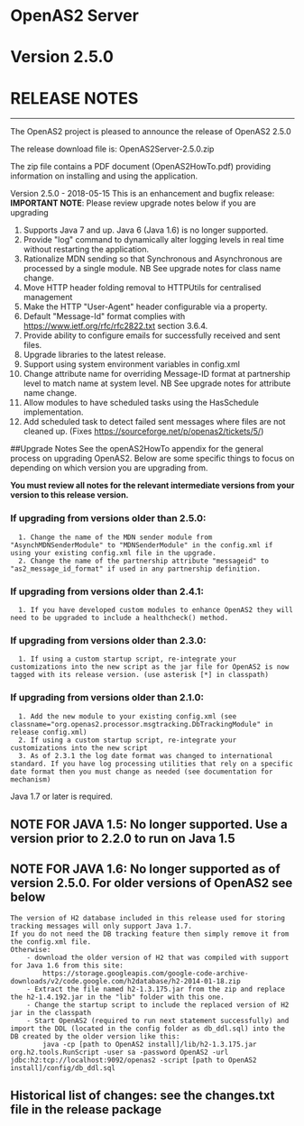 #              OpenAS2 Server
#              Version 2.5.0
#              RELEASE NOTES
-----
The OpenAS2 project is pleased to announce the release of OpenAS2 2.5.0

The release download file is: OpenAS2Server-2.5.0.zip

The zip file contains a PDF document (OpenAS2HowTo.pdf) providing information on installing and using the application.

Version 2.5.0 - 2018-05-15
This is an enhancement and bugfix release:
       **IMPORTANT NOTE**: Please review upgrade notes below if you are upgrading

  1. Supports Java 7 and up. Java 6 (Java 1.6) is no longer supported.
  2. Provide "log" command to dynamically alter logging levels in real time without restarting the application.
  3. Rationalize MDN sending so that Synchronous and Asynchronous are processed by a single module. NB See upgrade notes for class name change.
  4. Move HTTP header folding removal to HTTPUtils for centralised management
  5. Make the HTTP "User-Agent" header configurable via a property.
  6. Default "Message-Id" format complies with https://www.ietf.org/rfc/rfc2822.txt section 3.6.4.
  7. Provide ability to configure emails for successfully received and sent files.
  8. Upgrade libraries to the latest release.
  9. Support using system environment variables in config.xml
  10. Change attribute name for overriding Message-ID format at partnership level to match name at system level. NB See upgrade notes for attribute name change.
  11. Allow modules to have scheduled tasks using the HasSchedule implementation.
  12. Add scheduled task to detect failed sent messages where files are not cleaned up. (Fixes https://sourceforge.net/p/openas2/tickets/5/)

##Upgrade Notes
 See the openAS2HowTo appendix for the general process on upgrading OpenAS2.
 Below are some specific things to focus on depending on which version you are upgrading from.

 **You must review all notes for the relevant intermediate versions from your version to this release version.**

### If upgrading from versions older than 2.5.0:
      1. Change the name of the MDN sender module from "AsynchMDNSenderModule" to "MDNSenderModule" in the config.xml if using your existing config.xml file in the upgrade.
      2. Change the name of the partnership attribute "messageid" to "as2_message_id_format" if used in any partnership definition.


### If upgrading from versions older than 2.4.1:
      1. If you have developed custom modules to enhance OpenAS2 they will need to be upgraded to include a healthcheck() method.
### If upgrading from versions older than 2.3.0:
      1. If using a custom startup script, re-integrate your customizations into the new script as the jar file for OpenAS2 is now tagged with its release version. (use asterisk [*] in classpath)
### If upgrading from versions older than 2.1.0:
      1. Add the new module to your existing config.xml (see classname="org.openas2.processor.msgtracking.DbTrackingModule" in release config.xml)
      2. If using a custom startup script, re-integrate your customizations into the new script
      3. As of 2.3.1 the log date format was changed to international standard. If you have log processing utilities that rely on a specific date format then you must change as needed (see documentation for mechanism)
  
Java 1.7 or later is required.

## NOTE FOR JAVA 1.5: No longer supported. Use a version prior to 2.2.0 to run on Java 1.5

## NOTE FOR JAVA 1.6: No longer supported as of version 2.5.0. For older versions of OpenAS2 see below
	The version of H2 database included in this release used for storing tracking messages will only support Java 1.7.
	If you do not need the DB tracking feature then simply remove it from the config.xml file.
	Otherwise:
		- download the older version of H2 that was compiled with support for Java 1.6 from this site:
			https://storage.googleapis.com/google-code-archive-downloads/v2/code.google.com/h2database/h2-2014-01-18.zip
		- Extract the file named h2-1.3.175.jar from the zip and replace the h2-1.4.192.jar in the "lib" folder with this one.
		- Change the startup script to include the replaced version of H2 jar in the classpath
		- Start OpenAS2 (required to run next statement successfully) and import the DDL (located in the config folder as db_ddl.sql) into the DB created by the older version like this:
			java -cp [path to OpenAS2 install]/lib/h2-1.3.175.jar org.h2.tools.RunScript -user sa -password OpenAS2 -url jdbc:h2:tcp://localhost:9092/openas2 -script [path to OpenAS2 install]/config/db_ddl.sql

## Historical list of changes: see the changes.txt file in the release package
